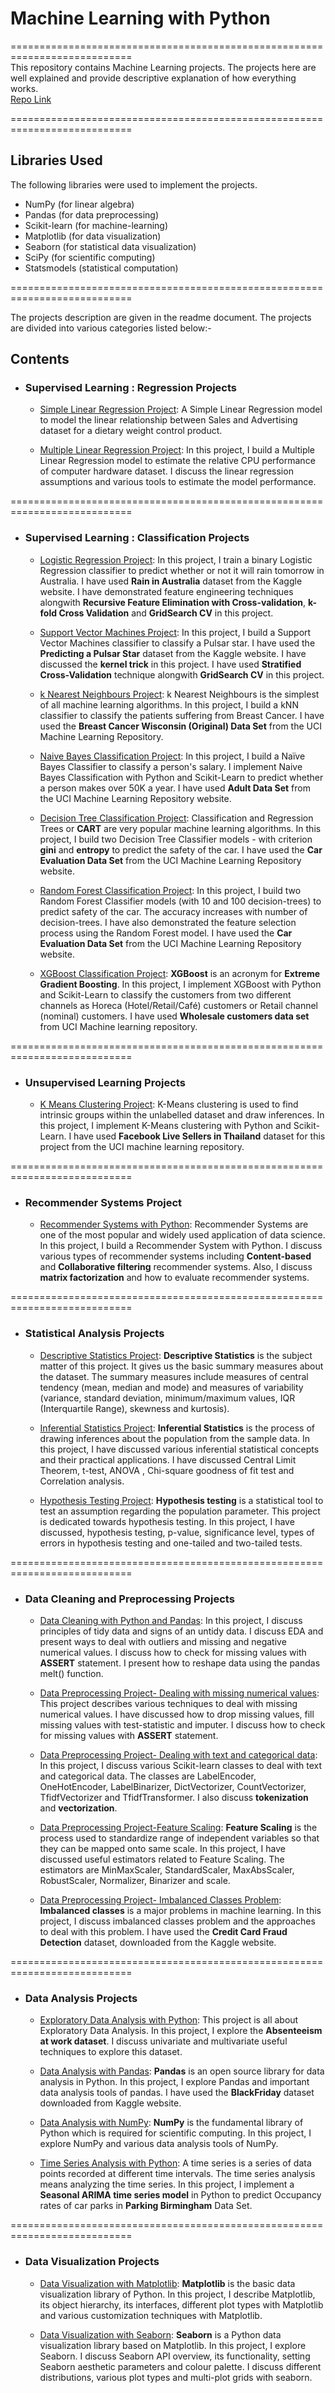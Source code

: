 # **Machine Learning with Python**  

 
===========================================================================  
This repository contains Machine Learning projects. The projects here are well explained and provide descriptive explanation  of how everything works.  
[Repo Link](https://github.com/nishantbundela/machine_learning_docs.git)

===========================================================================
## **Libraries Used**

The following libraries were used to implement the projects.

- NumPy (for linear algebra)
- Pandas (for data preprocessing)
- Scikit-learn (for machine-learning)
- Matplotlib (for data visualization)
- Seaborn (for statistical data visualization)
- SciPy (for scientific computing)
- Statsmodels (statistical computation)


===========================================================================


The projects description are given in the readme document. The projects are divided into various categories listed below:- 

## Contents
 
       
   -  ### Supervised Learning : Regression Projects
   
   
        * [Simple Linear Regression Project](https://github.com/nishantbundela/ML_Projects_and_Docs/tree/master/Projects/Supervised%20Learning%20-%20Regression/Linear%20Regression): A Simple Linear Regression model to model the linear relationship between Sales and Advertising dataset for a dietary weight control product.   
       
        * [Multiple Linear Regression Project](https://github.com/nishantbundela/ML_Projects_and_Docs/tree/master/Projects/Supervised%20Learning%20-%20Regression/Multiple%20Linear%20Regression): In this project, I build a Multiple Linear Regression model to estimate the relative CPU performance of computer hardware dataset. I discuss the linear regression assumptions and various tools to estimate the model performance.
          
          
===========================================================================          
          

   - ### Supervised Learning : Classification Projects
      
      
        * [Logistic Regression Project](https://github.com/nishantbundela/ML_Projects_and_Docs/tree/master/Projects/Supervised%20Learning%20-%20Classification/Logistic%20Regression): In this project, I train a binary Logistic Regression classifier to predict whether or not it will rain tomorrow in Australia. I have used **Rain in Australia** dataset from the Kaggle website. I have demonstrated feature engineering techniques alongwith **Recursive Feature Elimination with Cross-validation**, **k-fold Cross Validation** and **GridSearch CV** in this project.
        
                    
        * [Support Vector Machines Project](https://github.com/nishantbundela/ML_Projects_and_Docs/tree/master/Projects/Supervised%20Learning%20-%20Classification/Support%20Vector%20Machines): In this project, I build a Support Vector Machines classifier to classify a Pulsar star. I have used the **Predicting a Pulsar Star** dataset from the Kaggle website. I have  discussed the **kernel trick** in this project. I have used **Stratified Cross-Validation** technique alongwith **GridSearch CV** in this project.     
          
          
        * [k Nearest Neighbours Project](https://github.com/nishantbundela/ML_Projects_and_Docs/tree/master/Projects/Supervised%20Learning%20-%20Classification/K-Nearest%20Neighbours): k Nearest Neighbours is the simplest of all machine learning algorithms. In this project, I build a kNN classifier to classify the patients suffering from Breast Cancer. I have used the **Breast Cancer Wisconsin (Original) Data Set** from the UCI Machine Learning Repository.
          
          
        * [Naive Bayes Classification Project](https://github.com/nishantbundela/ML_Projects_and_Docs/tree/master/Projects/Supervised%20Learning%20-%20Classification/Naive%20Bayes%20Classification): In this project, I build a Naïve Bayes Classifier to classify a person's salary. I implement Naive Bayes Classification with Python and Scikit-Learn to predict whether a person makes over 50K a year. I have used **Adult Data Set** from the UCI Machine Learning Repository website.
       
       
        * [Decision Tree Classification Project](https://github.com/nishantbundela/ML_Projects_and_Docs/tree/master/Projects/Supervised%20Learning%20-%20Classification/Decision%20Tree%20Classification): Classification and Regression Trees or **CART** are very popular machine learning algorithms. In this project, I build two Decision Tree Classifier models - with criterion **gini** and **entropy** to predict the safety of the car. I have used the **Car Evaluation Data Set** from the UCI Machine Learning Repository website.
          
          
        * [Random Forest Classification Project](https://github.com/nishantbundela/ML_Projects_and_Docs/tree/master/Projects/Supervised%20Learning%20-%20Classification/Random%20Forest%20Classification): In this project, I build two Random Forest Classifier models (with 10 and 100 decision-trees) to predict safety of the car. The accuracy increases with number of decision-trees. I have also demonstrated the feature selection process using the Random Forest model. I have used the **Car Evaluation Data Set**  from the UCI Machine Learning Repository website.

                    
        * [XGBoost Classification Project](https://github.com/nishantbundela/ML_Projects_and_Docs/tree/master/Projects/Supervised%20Learning%20-%20Classification/XGBoost%20Classification): **XGBoost** is an acronym for **Extreme Gradient Boosting**. In this project, I implement XGBoost with Python and Scikit-Learn to classify the customers from two different channels as Horeca (Hotel/Retail/Café) customers or Retail channel (nominal) customers. I have used **Wholesale customers data set** from UCI Machine learning repository.   
          
          
===========================================================================
                            
       
   - ### Unsupervised Learning Projects
       
       
        * [K Means Clustering Project](https://github.com/pb111/K-Means-Clustering-Project/blob/master/K-Means%20Clustering%20with%20Python%20and%20Scikit-Learn.ipynb): K-Means clustering is used to find intrinsic groups within the unlabelled dataset and draw inferences. In this project, I implement K-Means clustering with Python and Scikit-Learn. I have used **Facebook Live Sellers in Thailand** dataset for this project from the UCI machine learning repository. 
          
 
 ===========================================================================
 
 
  - ### Recommender Systems Project   
              
       - [Recommender Systems with Python](https://github.com/pb111/Recommender-Systems-with-Python/blob/master/README.md): Recommender Systems are one of the most popular and widely used application of data science. In this project, I build a Recommender System with Python. I discuss various types of recommender systems including **Content-based** and **Collaborative filtering** recommender systems. Also, I discuss **matrix factorization** and how to evaluate recommender systems.
       
       
===========================================================================
   
  
  -  ### Statistical Analysis Projects   
   
       - [Descriptive Statistics Project](https://github.com/pb111/Descriptive-Statistics-Project/blob/master/Descriptive%20Statistics%20with%20Python.ipynb): **Descriptive Statistics** is the subject matter of this project. It gives us the basic summary measures about the dataset.  The summary measures include measures of central tendency (mean, median and mode) and measures of variability (variance, standard deviation, minimum/maximum values, IQR (Interquartile Range), skewness and kurtosis). 
       
       
       - [Inferential Statistics Project](https://github.com/pb111/Inferential-Statistics-Project/blob/master/README.md): **Inferential Statistics** is the process of drawing inferences about the population from the sample data. In this project, I have discussed various inferential statistical concepts and their practical applications. I have discussed Central Limit Theorem, t-test, ANOVA , Chi-square goodness of fit test and Correlation analysis.
       
       
       - [Hypothesis Testing Project](https://github.com/pb111/Hypothesis-Testing-Project/blob/master/README.md): **Hypothesis testing** is a statistical tool to test an assumption regarding the population parameter. This project is dedicated towards hypothesis testing. In this project, I have discussed, hypothesis testing, p-value, significance level, types of errors in hypothesis testing and one-tailed and two-tailed tests.   
       
       
===========================================================================
       
   
  -  ### Data Cleaning and Preprocessing Projects
   
       - [Data Cleaning with Python and Pandas](https://github.com/nishantbundela/ML_Projects_and_Docs/tree/master/Pre-processing/Data%20Cleaning): In this project, I discuss principles of tidy data and signs of an untidy data. I discuss EDA and present ways to deal with outliers and missing and negative numerical values. I discuss how to check for missing values with **ASSERT** statement. I present how to reshape data using the pandas melt() function.
       
   
       - [Data Preprocessing Project- Dealing with missing numerical values](https://github.com/pb111/Data-Preprocessing-Project-Dealing-with-Missing-Numerical-Values/blob/master/Data%20Preprocessing%20Project%20-%20Dealing%20with%20Missing%20Numerical%20Values.ipynb): This project describes various techniques to deal with missing numerical values. I have discussed how to drop missing values, fill missing values with test-statistic and imputer. I discuss how to check for missing values with **ASSERT** statement.
       
       - [Data Preprocessing Project- Dealing with text and categorical data](https://github.com/pb111/Data-Preprocessing-Project-Dealing-with-Text-and-Categorical-Data-/blob/master/Data%20Preprocessing%20Project%20-%20Dealing%20with%20Text%20and%20Categorical%20data.ipynb): In this project, I discuss various Scikit-learn classes to deal with text and categorical data. The classes are LabelEncoder, OneHotEncoder, LabelBinarizer, DictVectorizer, CountVectorizer, TfidfVectorizer and TfidfTransformer. I also discuss **tokenization** and **vectorization**.
       
        - [Data Preprocessing Project-Feature Scaling](https://github.com/pb111/Data-Preprocessing-Project-Feature-Scaling/blob/master/Data%20Preprocessing%20Project%20-%20Feature%20Scaling.ipynb): **Feature Scaling** is the process used to standardize range of independent variables so that they can be mapped onto same scale. In this project, I have discussed useful estimators related to Feature Scaling. The estimators are MinMaxScaler, StandardScaler, MaxAbsScaler, RobustScaler, Normalizer, Binarizer and scale.
       
       - [Data Preprocessing Project- Imbalanced Classes Problem](https://github.com/pb111/Data-Preprocessing-Project-Imbalanced-Classes-Problem/blob/master/Data%20Preprocessing%20Project%20-%20Imbalanced%20Classes%20Problem.ipynb): **Imbalanced classes** is a major problems in machine learning. In this project, I discuss imbalanced classes problem and the approaches to deal with this problem. I have used the **Credit Card Fraud Detection** dataset, downloaded from the Kaggle website.     
       
         
===========================================================================        
       
   - ### Data Analysis Projects
   
      - [Exploratory Data Analysis with Python](https://github.com/pb111/Exploratory-Data-Analysis-with-Python-Project/blob/master/Exploratory%20Data%20Analysis%20with%20Python.ipynb): This project is all about Exploratory Data Analysis. In this project, I explore the **Absenteeism at work dataset**. I discuss univariate and multivariate useful techniques to explore this dataset.
      
      
      - [Data Analysis with Pandas](https://github.com/pb111/Data-Analysis-with-Pandas/blob/master/Data%20Analysis%20with%20Pandas.ipynb): **Pandas** is an open source library for data analysis in Python. In this project, I explore Pandas and important data analysis tools of pandas. I have used the **BlackFriday** dataset downloaded from Kaggle website.

      
       - [Data Analysis with NumPy](https://github.com/pb111/Data-Analysis-with-NumPy/blob/master/Data%20Analysis%20with%20NumPy.ipynb): **NumPy** is the fundamental library of Python which is required for scientific computing. In this project, I explore NumPy and various data analysis tools of NumPy.
       
       
       - [Time Series Analysis with Python](https://github.com/pb111/Time-series-analysis-with-Python/blob/master/Time%20Series%20Analysis%20in%20Python.ipynb): A time series is a series of data points recorded at different time intervals. The time series analysis means analyzing the time series. In this project, I implement a **Seasonal ARIMA time series model** in Python to predict Occupancy rates of car parks in **Parking Birmingham** Data Set.
       
 
===========================================================================

  
   - ### Data Visualization Projects
     
       - [Data Visualization with Matplotlib](https://github.com/pb111/Data-Visualization-with-Matplotlib-Project/blob/master/Data%20Visualization%20with%20Matplotlib.ipynb): **Matplotlib** is the basic data visualization library of Python. In this project, I describe Matplotlib, its object hierarchy, its interfaces, different plot types with Matplotlib and various customization techniques with Matplotlib.
       
       - [Data Visualization with Seaborn](https://github.com/pb111/Data-Visualization-with-Seaborn): **Seaborn** is a Python data visualization library based on Matplotlib. In this project, I explore Seaborn. I discuss Seaborn API overview, its functionality, setting Seaborn aesthetic parameters and colour palette. I discuss different distributions, various plot types and multi-plot grids 
with seaborn.  
